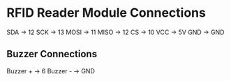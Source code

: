 # RFID Reader Module Connections

SDA -> 12
SCK -> 13
MOSI -> 11
MISO -> 12
CS -> 10
VCC -> 5V
GND -> GND

## Buzzer Connections

Buzzer + -> 6
Buzzer - -> GND
